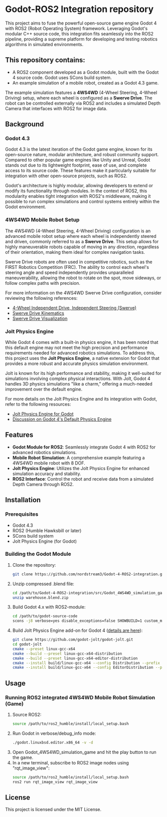 # Godot-ROS2 Integration repository

This project aims to fuse the powerful open-source game engine Godot 4 with ROS2 (Robot Operating System) framework. Leveraging Godot's modular C++ source code, this integration fits seamlessly into the ROS2 pipeline, providing a supreme platform for developing and testing robotics algorithms in simulated environments.

## This repository contains:

- A ROS2 component developed as a Godot module, built with the Godot 4 source code. Godot uses SCons build system.
- An example simulation of a mobile robot, created as a Godot 4.3 game.

The example simulation features a **4WS4WD** (4-Wheel Steering, 4-Wheel Driving) setup, where each wheel is configured as a **Swerve Drive**. The robot can be controlled externally via ROS2 and includes a simulated Depth Camera that interfaces with ROS2 for image data.

## Background

### Godot 4.3

Godot 4.3 is the latest iteration of the Godot game engine, known for its open-source nature, modular architecture, and robust community support. Compared to other popular game engines like Unity and Unreal, Godot stands out due to its lightweight footprint, ease of use, and complete access to its source code. These features make it particularly suitable for integration with other open-source projects, such as ROS2.

Godot's architecture is highly modular, allowing developers to extend or modify its functionality through modules. In the context of ROS2, this modularity enables tight integration with ROS2's middleware, making it possible to run complex simulations and control systems entirely within the Godot environment.

### 4WS4WD Mobile Robot Setup

The 4WS4WD (4-Wheel Steering, 4-Wheel Driving) configuration is an advanced mobile robot setup where each wheel is independently steered and driven, commonly referred to as a **Swerve Drive**. This setup allows for highly maneuverable robots capable of moving in any direction, regardless of their orientation, making them ideal for complex navigation tasks.

Swerve Drive robots are often used in competitive robotics, such as the FIRST Robotics Competition (FRC). The ability to control each wheel's steering angle and speed independently provides unparalleled maneuverability, allowing the robot to rotate on the spot, move sideways, or follow complex paths with precision.

For more information on the 4WS4WD Swerve Drive configuration, consider reviewing the following references:

- [4-Wheel Independent Drive, Independent Steering (Swerve)](https://www.chiefdelphi.com/t/paper-4-wheel-independent-drive-independent-steering-swerve/107383)
- [Swerve Drive Kinematics](https://first.wpi.edu/wpilib/allwpilib/docs/release/java/src-html/edu/wpi/first/math/kinematics/SwerveDriveKinematics.html)
- [Swerve Drive Visualization](https://github.com/xiaoxiae/SwerveDriveVisualisation)

### Jolt Physics Engine

While Godot 4 comes with a built-in physics engine, it has been noted that this default engine may not meet the high precision and performance requirements needed for advanced robotics simulations. To address this, this project uses the **Jolt Physics Engine**, a native extension for Godot that provides a more robust and accurate physics simulation environment.

Jolt is known for its high performance and stability, making it well-suited for simulations involving complex physical interactions. With Jolt, Godot 4 handles 3D physics simulations "like a charm," offering a much-needed improvement over the default engine.

For more details on the Jolt Physics Engine and its integration with Godot, refer to the following resources:

- [Jolt Physics Engine for Godot](https://github.com/godot-jolt/godot-jolt)
- [Discussion on Godot 4's Default Physics Engine](https://www.reddit.com/r/godot/comments/16p90a1/godot_4_default_physics_engine_is_a_complete_mess/)

## Features

- **Godot Module for ROS2**: Seamlessly integrate Godot 4 with ROS2 for advanced robotics simulations.
- **Mobile Robot Simulation**: A comprehensive example featuring a 4WS4WD mobile robot with 8 DOF.
- **Jolt Physics Engine**: Utilizes the Jolt Physics Engine for enhanced simulation accuracy and stability.
- **ROS2 Interface**: Control the robot and receive data from a simulated Depth Camera through ROS2.

## Installation

### Prerequisites

- Godot 4.3
- ROS2 (Humble Hawksbill or later)
- SCons build system
- Jolt Physics Engine (for Godot)

### Building the Godot Module

1. Clone the repository:
   ```bash
   git clone https://github.com/nordstream3/Godot-4-ROS2-integration.git

2. Unzip compressed .blend file:
   ```bash
   cd /path/to/Godot-4-ROS2-integration/src/Godot_4WS4WD_simulation_game
   unzip warehouse.blend.zip

3. Build Godot 4.x with ROS2-module:
   ```bash
   cd /path/to/godot-source-code
   scons -j8 verbose=yes disable_exceptions=false SHOWBUILD=1 custom_modules=/path/to/Godot-4-ROS2-integration/src/godot_custom_modules platform=linuxbsd
4. Build Jolt Physics Engine add-on for Godot 4 ([details are here](https://github.com/godot-jolt/godot-jolt)):
   ```bash
   git clone https://github.com/godot-jolt/godot-jolt.git
   cd godot-jolt
   cmake --preset linux-gcc-x64
   cmake --build --preset linux-gcc-x64-distribution
   cmake --build --preset linux-gcc-x64-editor-distribution
   cmake --install build/linux-gcc-x64 --config Distribution --prefix /path/to/Godot-4-ROS2-integration/src/Godot_4WS4WD_simulation_game
   cmake --install build/linux-gcc-x64 --config EditorDistribution --prefix /path/to/Godot-4-ROS2-integration/src/Godot_4WS4WD_simulation_game
   
## Usage
### Running ROS2 integrated 4WS4WD Mobile Robot Simulation (Game)
1. Source ROS2:
   ```bash
   source /path/to/ros2_humble/install/local_setup.bash
2. Run Godot in verbose/debug_info mode:
   ```bash
   ./godot.linuxbsd.editor.x86_64 -v -d
3. Open Godot_4WS4WD_simulation_game and hit the play button to run the game.
4. In a new terminal, subscribe to ROS2 image nodes using "rqt_image_view":
   ```bash
   source /path/to/ros2_humble/install/local_setup.bash
   ros2 run rqt_image_view rqt_image_view

## License
This project is licensed under the MIT License.
